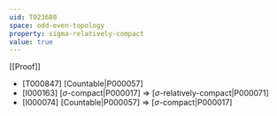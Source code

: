 ```yaml
---
uid: T023680
space: odd-even-topology
property: sigma-relatively-compact
value: true
---
```

[[Proof]]

* [T000847] [Countable|P000057]
* [I000163] [$\sigma$-compact|P000017] => [$\sigma$-relatively-compact|P000071]
* [I000074] [Countable|P000057] => [$\sigma$-compact|P000017]

